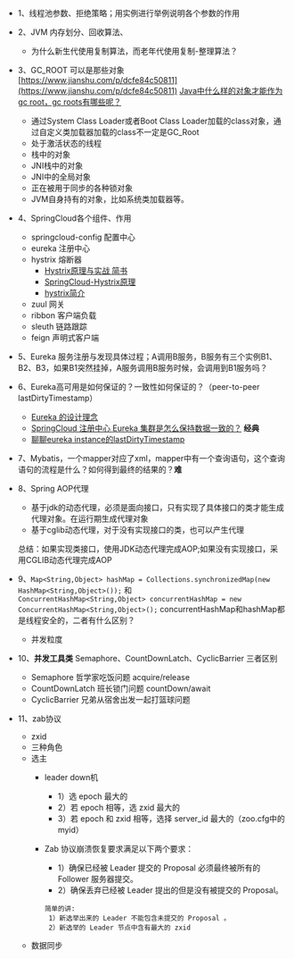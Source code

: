 - 1、线程池参数、拒绝策略；用实例进行举例说明各个参数的作用
- 2、JVM 内存划分、回收算法、
   - 为什么新生代使用复制算法，而老年代使用复制-整理算法？
- 3、GC_ROOT 可以是那些对象 [https://www.jianshu.com/p/dcfe84c50811](https://www.jianshu.com/p/dcfe84c50811) [Java中什么样的对象才能作为gc root，gc roots有哪些呢？](https://www.zhihu.com/question/50381439) 
   - 通过System Class Loader或者Boot Class Loader加载的class对象，通过自定义类加载器加载的class不一定是GC_Root
   - 处于激活状态的线程
   - 栈中的对象
   - JNI栈中的对象
   - JNI中的全局对象
   - 正在被用于同步的各种锁对象
   - JVM自身持有的对象，比如系统类加载器等。
 - 4、SpringCloud各个组件、作用
   - springcloud-config 配置中心
   - eureka 注册中心
   - hystrix 熔断器
      - [Hystrix原理与实战 简书](https://www.jianshu.com/p/0a93fd0e608a)
      - [SpringCloud-Hystrix原理](http://www.uml.org.cn/wfw/201906063.asp)
      - [hystrix简介](https://www.cnblogs.com/sunliyuan/p/11488992.html)
   - zuul 网关
   - ribbon 客户端负载
   - sleuth 链路跟踪
   - feign 声明式客户端
 - 5、Eureka 服务注册与发现具体过程；A调用B服务，B服务有三个实例B1、B2、B3，如果B1突然挂掉，A服务调用B服务时候，会调用到B1服务吗？
 - 6、Eureka高可用是如何保证的？一致性如何保证的？（peer-to-peer lastDirtyTimestamp）
   - [Eureka 的设计理念](https://pencil.lynchj.com/2019/01/03/eureka-%E7%9A%84%E8%AE%BE%E8%AE%A1%E7%90%86%E5%BF%B5/)
   - [SpringCloud 注册中心 Eureka 集群是怎么保持数据一致的？](https://zhuanlan.zhihu.com/p/96396725) **经典**
   - [聊聊eureka instance的lastDirtyTimestamp](https://www.jianshu.com/p/56100ce6a2db) 
 - 7、Mybatis，一个mapper对应了xml，mapper中有一个查询语句，这个查询语句的流程是什么？如何得到最终的结果的？**难**
 - 8、Spring AOP代理
    - 基于jdk的动态代理，必须是面向接口，只有实现了具体接口的类才能生成代理对象。在运行期生成代理对象
    - 基于cglib动态代理，对于没有实现接口的类，也可以产生代理

    总结：如果实现类接口，使用JDK动态代理完成AOP;如果没有实现接口，采用CGLIB动态代理完成AOP
- 9、```Map<String,Object> hashMap = Collections.synchronizedMap(new HashMap<String,Object>());``` 和 ```        ConcurrentHashMap<String,Object> concurrentHashMap = new ConcurrentHashMap<String,Object>();``` concurrentHashMap和hashMap都是线程安全的，二者有什么区别？
   - 并发粒度
- 10、**并发工具类** Semaphore、CountDownLatch、CyclicBarrier 三者区别
     - Semaphore 哲学家吃饭问题  acquire/release
     - CountDownLatch 班长锁门问题 countDown/await
     - CyclicBarrier  兄弟从宿舍出发一起打篮球问题
- 11、zab协议
   - zxid
   - 三种角色
   - 选主
      - leader down机
         - 1）选 epoch 最大的
         - 2）若 epoch 相等，选 zxid 最大的
         - 3）若 epoch 和 zxid 相等，选择 server_id 最大的（zoo.cfg中的myid）
      - Zab 协议崩溃恢复要求满足以下两个要求：
         - 1）确保已经被 Leader 提交的 Proposal 必须最终被所有的 Follower 服务器提交。
         - 2）确保丢弃已经被 Leader 提出的但是没有被提交的 Proposal。
        
        ``` 
        简单的讲:
         1）新选举出来的 Leader 不能包含未提交的 Proposal 。
         2）新选举的 Leader 节点中含有最大的 zxid
         ```
   - 数据同步